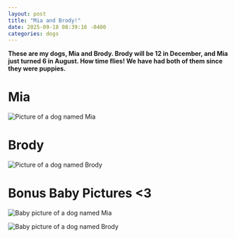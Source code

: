 ```yaml
---
layout: post
title: "Mia and Brody!"
date: 2025-09-18 08:39:16 -0400
categories: dogs
---
```


**These are my dogs, Mia and Brody. Brody will be 12 in December, and Mia just turned 6 in August. How time flies! We have had both of them since they were puppies.**

# Mia
![Picture of a dog named Mia]({{site.baseurl}}assets/img/dog-05.png "Picture of the dog Mia")

<!--<img src="https://dianabax.github.io/test-jekyll-20250915/assets/img/dog-05.png">-->

# Brody
![Picture of a dog named Brody]({{site.baseurl}}assets/img/dog-02.png "Picture of the dog Brody")
<!--img src="https://dianabax.github.io/test-jekyll-20250915/assets/img/dog-02.png">-->

# Bonus Baby Pictures <3
![Baby picture of a dog named Mia]({{site.baseurl}}assets/img/dog-06.png "Baby picture of the dog Mia")
<!--img src="https://dianabax.github.io/test-jekyll-20250915/assets/img/dog-06.JPG">-->

![Baby picture of a dog named Brody]({{site.baseurl}}assets/img/dog-07.png "Baby picture of the dog Brody")
<!--img src="https://dianabax.github.io/test-jekyll-20250915/assets/img/dog-07.JPG">-->
